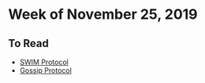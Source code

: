 # Week of November 25, 2019

## To Read

* [SWIM Protocol](http://www.cs.cornell.edu/info/projects/spinglass/public_pdfs/swim.pdf)
* [Gossip Protocol](https://en.wikipedia.org/wiki/Gossip_protocol)
